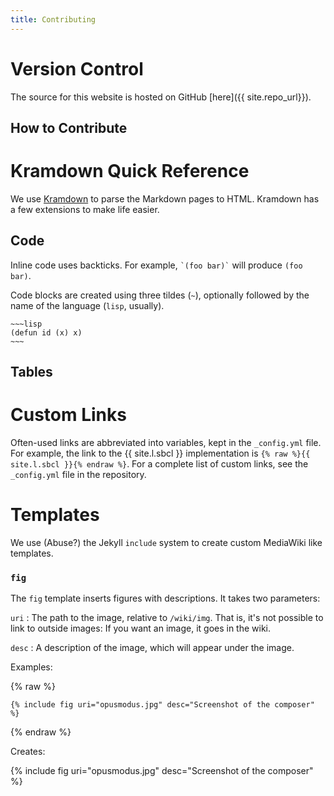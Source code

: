 ```yaml
---
title: Contributing
---
```


# Version Control

The source for this website is hosted on GitHub [here]({{ site.repo_url}}).

## How to Contribute

# Kramdown Quick Reference

We use [Kramdown](http://kramdown.gettalong.org) to parse the Markdown pages to
HTML. Kramdown has a few extensions to make life easier.

## Code

Inline code uses backticks. For example, `` `(foo bar)` `` will produce `(foo bar)`.

Code blocks are created using three tildes (`~`), optionally followed by the
name of the language (`lisp`, usually).

~~~~
~~~lisp
(defun id (x) x)
~~~
~~~~

## Tables

# Custom Links

Often-used links are abbreviated into variables, kept in the `_config.yml`
file. For example, the link to the {{ site.l.sbcl }} implementation is
`{% raw %}{{ site.l.sbcl }}{% endraw %}`. For a complete list of custom links, see the
`_config.yml` file in the repository.

# Templates

We use (Abuse?) the Jekyll `include` system to create custom MediaWiki like
templates.

### `fig`

The `fig` template inserts figures with descriptions. It takes two parameters:

`uri`
: The path to the image, relative to `/wiki/img`. That is, it's not possible to
link to outside images: If you want an image, it goes in the wiki.

`desc`
: A description of the image, which will appear under the image.

Examples:

{% raw %}
~~~
{% include fig uri="opusmodus.jpg" desc="Screenshot of the composer" %}
~~~
{% endraw %}

Creates:

{% include fig uri="opusmodus.jpg" desc="Screenshot of the composer" %}
